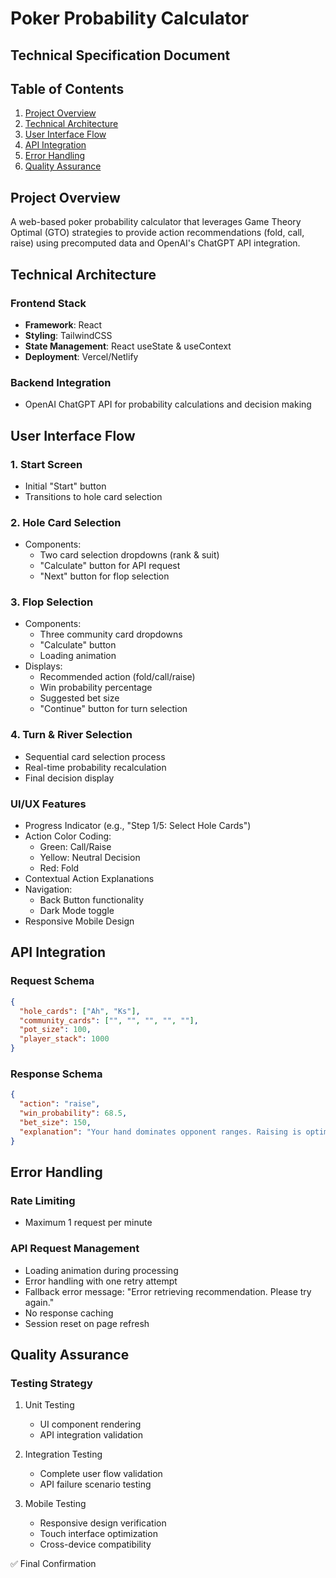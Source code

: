 # Poker Probability Calculator
## Technical Specification Document

## Table of Contents
1. [Project Overview](#project-overview)
2. [Technical Architecture](#technical-architecture)
3. [User Interface Flow](#user-interface-flow)
4. [API Integration](#api-integration)
5. [Error Handling](#error-handling)
6. [Quality Assurance](#quality-assurance)

## Project Overview

A web-based poker probability calculator that leverages Game Theory Optimal (GTO) strategies to provide action recommendations (fold, call, raise) using precomputed data and OpenAI's ChatGPT API integration.

## Technical Architecture

### Frontend Stack
- **Framework**: React
- **Styling**: TailwindCSS
- **State Management**: React useState & useContext
- **Deployment**: Vercel/Netlify

### Backend Integration
- OpenAI ChatGPT API for probability calculations and decision making

## User Interface Flow

### 1. Start Screen
- Initial "Start" button
- Transitions to hole card selection

### 2. Hole Card Selection
- Components:
  - Two card selection dropdowns (rank & suit)
  - "Calculate" button for API request
  - "Next" button for flop selection

### 3. Flop Selection
- Components:
  - Three community card dropdowns
  - "Calculate" button
  - Loading animation
- Displays:
  - Recommended action (fold/call/raise)
  - Win probability percentage
  - Suggested bet size
  - "Continue" button for turn selection

### 4. Turn & River Selection
- Sequential card selection process
- Real-time probability recalculation
- Final decision display

### UI/UX Features
- Progress Indicator (e.g., "Step 1/5: Select Hole Cards")
- Action Color Coding:
  - Green: Call/Raise
  - Yellow: Neutral Decision
  - Red: Fold
- Contextual Action Explanations
- Navigation:
  - Back Button functionality
  - Dark Mode toggle
- Responsive Mobile Design

## API Integration

### Request Schema
```json
{
  "hole_cards": ["Ah", "Ks"],
  "community_cards": ["", "", "", "", ""],
  "pot_size": 100,
  "player_stack": 1000
}
```

### Response Schema
```json
{
  "action": "raise",
  "win_probability": 68.5,
  "bet_size": 150,
  "explanation": "Your hand dominates opponent ranges. Raising is optimal."
}
```

## Error Handling

### Rate Limiting
- Maximum 1 request per minute

### API Request Management
- Loading animation during processing
- Error handling with one retry attempt
- Fallback error message: "Error retrieving recommendation. Please try again."
- No response caching
- Session reset on page refresh

## Quality Assurance

### Testing Strategy
1. Unit Testing
   - UI component rendering
   - API integration validation

2. Integration Testing
   - Complete user flow validation
   - API failure scenario testing

3. Mobile Testing
   - Responsive design verification
   - Touch interface optimization
   - Cross-device compatibility

✅ Final Confirmation
